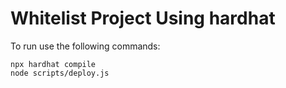 # Whitelist Project Using hardhat

To run use the following commands:

```shell
npx hardhat compile
node scripts/deploy.js

```

